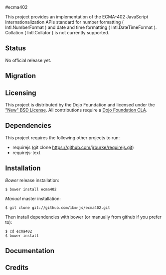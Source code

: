 #ecma402

This project provides an implementation of the ECMA-402 JavaScript Internationalization APIs standard
for number formatting ( Intl.NumberFormat ) and date and time formatting ( Intl.DateTimeFormat ).
Collation ( Intl.Collator ) is not currently supported.

## Status

No official release yet.

## Migration

## Licensing

This project is distributed by the Dojo Foundation and licensed under the ["New" BSD License](./LICENSE).
All contributions require a [Dojo Foundation CLA](http://dojofoundation.org/about/claForm).

## Dependencies

This project requires the following other projects to run:
 * requirejs (git clone https://github.com/jrburke/requirejs.git)
 * requirejs-text

## Installation

_Bower_ release installation:

    $ bower install ecma402

_Manual_ master installation:

    $ git clone git://github.com/ibm-js/ecma402.git

Then install dependencies with bower (or manually from github if you prefer to):

	$ cd ecma402
	$ bower install

## Documentation


## Credits


